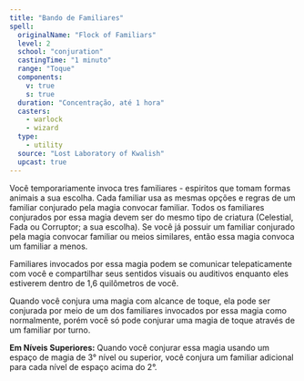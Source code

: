 ```yaml
---
title: "Bando de Familiares"
spell:
  originalName: "Flock of Familiars"
  level: 2
  school: "conjuration"
  castingTime: "1 minuto"
  range: "Toque"
  components:
    v: true
    s: true
  duration: "Concentração, até 1 hora"
  casters:
    - warlock
    - wizard
  type:
    - utility
  source: "Lost Laboratory of Kwalish"
  upcast: true
---
```


Você temporariamente invoca tres familiares - espiritos que tomam formas animais a sua escolha. Cada familiar usa as mesmas opções e regras de um familiar conjurado pela magia convocar familiar. Todos os familiares conjurados por essa magia devem ser do mesmo tipo de criatura (Celestial, Fada ou Corruptor; a sua escolha). Se você já possuir um familiar conjurado pela magia convocar familiar ou meios similares, então essa magia convoca um familiar a menos.

Familiares invocados por essa magia podem se comunicar telepaticamente com você e compartilhar seus sentidos visuais ou auditivos enquanto eles estiverem dentro de 1,6 quilômetros de você.

Quando você conjura uma magia com alcance de toque, ela pode ser conjurada por meio de um dos familiares invocados por essa magia como normalmente, porém você só pode conjurar uma magia de toque através de um familiar por turno.

**Em Níveis Superiores:** Quando você conjurar essa magia usando um espaço de magia de 3° nível ou superior, você conjura um familiar adicional para cada nível de espaço acima do 2°.
